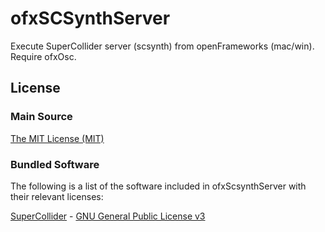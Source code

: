 # ofxSCSynthServer

Execute SuperCollider server (scsynth) from openFrameworks (mac/win). Require ofxOsc.

## License

### Main Source

[The MIT License (MIT)](https://opensource.org/licenses/MIT)

### Bundled Software

The following is a list of the software included in ofxScsynthServer with their relevant licenses:

[SuperCollider](http://supercollider.github.io/) - [GNU General Public License v3](https://www.gnu.org/licenses/gpl-3.0.html)

